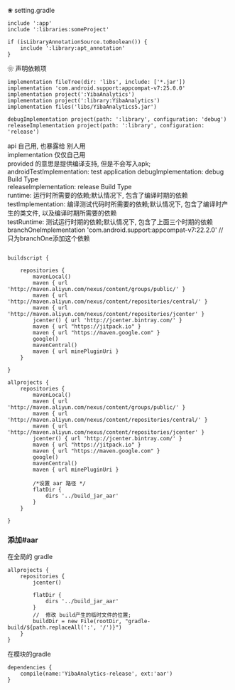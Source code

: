❀ setting.gradle  
```
include ':app'  
include ':libraries:someProject'  

if (isLibraryAnnotationSource.toBoolean()) {
    include ':library:apt_annotation'
}
```


❀ 声明依赖项  
```
implementation fileTree(dir: 'libs', include: ['*.jar'])  
implementation 'com.android.support:appcompat-v7:25.0.0'    
implementation project(':YibaAnalytics')    
implementation project(':library:YibaAnalytics')    
implementation files('libs/YibaAnalytics5.jar')    

debugImplementation project(path: ':library', configuration: 'debug')  
releaseImplementation project(path: ':library', configuration: 'release')    
```
api  自己用, 也暴露给 别人用  
implementation  仅仅自己用  
provided 的意思是提供编译支持, 但是不会写入apk;  
androidTestImplementation:  test application
debugImplementation:  debug Build Type  
releaseImplementation:  release Build Type  
runtime: 运行时所需要的依赖;默认情况下, 包含了编译时期的依赖  
testImplementation: 编译测试代码时所需要的依赖;默认情况下, 包含了编译时产生的类文件, 以及编译时期所需要的依赖  
testRuntime: 测试运行时期的依赖;默认情况下, 包含了上面三个时期的依赖  
branchOneImplementation 'com.android.support:appcompat-v7:22.2.0'  //  只为branchOne添加这个依赖  


```

buildscript {

    repositories {
        mavenLocal()
        maven { url 'http://maven.aliyun.com/nexus/content/groups/public/' }
        maven { url 'http://maven.aliyun.com/nexus/content/repositories/central/' }
        maven { url 'http://maven.aliyun.com/nexus/content/repositories/jcenter' }
        jcenter() { url 'http://jcenter.bintray.com/' }
        maven { url "https://jitpack.io" }
        maven { url "https://maven.google.com" }
        google()
        mavenCentral()
        maven { url minePluginUri }
    }
    
}

allprojects {
    repositories {
        mavenLocal()
        maven { url 'http://maven.aliyun.com/nexus/content/groups/public/' }
        maven { url 'http://maven.aliyun.com/nexus/content/repositories/central/' }
        maven { url 'http://maven.aliyun.com/nexus/content/repositories/jcenter' }
        jcenter() { url 'http://jcenter.bintray.com/' }
        maven { url "https://jitpack.io" }
        maven { url "https://maven.google.com" }
        google()
        mavenCentral()
        maven { url minePluginUri }

        /*设置 aar 路径 */
        flatDir {
            dirs '../build_jar_aar'
        }
    }
    
}

```

### 添加#aar     
在全局的 gradle  
```
allprojects {
    repositories {
        jcenter()

        flatDir {
            dirs '../build_jar_aar'
        }
        //  修改 build产生的临时文件的位置; 
        buildDir = new File(rootDir, "gradle-build/${path.replaceAll(':', '/')}")
    }
}
```
在模块的gradle  
```
dependencies {
    compile(name:'YibaAnalytics-release', ext:'aar')
}
```  